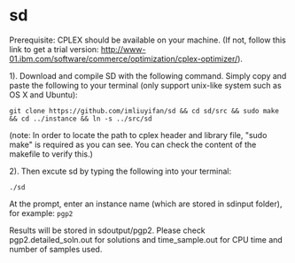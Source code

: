 # sd

Prerequisite: CPLEX should be available on your machine. (If not, follow this link to get a trial version: http://www-01.ibm.com/software/commerce/optimization/cplex-optimizer/).

1). Download and compile SD with the following command. Simply copy and paste the following to your terminal (only support unix-like system such as OS X and Ubuntu):

`git clone https://github.com/imliuyifan/sd && cd sd/src && sudo make && cd ../instance && ln -s ../src/sd`

(note: In order to locate the path to cplex header and library file, "sudo make" is required as you can see. You can check the content of the makefile to verify this.)

2). Then excute sd by typing the following into your terminal:

`./sd`

At the prompt, enter an instance name (which are stored in sdinput folder), for example: `pgp2`

Results will be stored in sdoutput/pgp2. Please check pgp2.detailed_soln.out for solutions and time_sample.out for CPU time and number of samples used.
